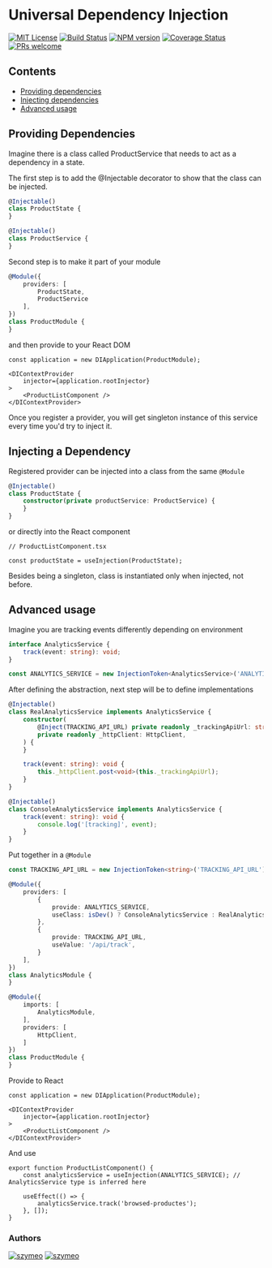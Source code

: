 # Universal Dependency Injection
[![MIT License][license-image]][license] [![Build Status][github-action-image]][github-action-url] [![NPM version][npm-version-image]][npm-url] [![Coverage Status][test-coverage-image]][test-coverage-url] [![PRs welcome][contributing-image]][contributing-url]


## Contents

+ [Providing dependencies](#providing-dependencies)
+ [Injecting dependencies](#injecting-a-dependency)
+ [Advanced usage](#advanced-usage)

## Providing Dependencies

Imagine there is a class called ProductService that needs to act as a dependency in a state.

The first step is to add the @Injectable decorator to show that the class can be injected.

```typescript
@Injectable()
class ProductState {
}

@Injectable()
class ProductService {
}
```

Second step is to make it part of your module

```typescript
@Module({
    providers: [
        ProductState,
        ProductService
    ],
})
class ProductModule {
}
```

and then provide to your React DOM

```tsx
const application = new DIApplication(ProductModule);

<DIContextProvider
    injector={application.rootInjector}
>
    <ProductListComponent />
</DIContextProvider>
```

Once you register a provider, you will get singleton instance of this service every time you'd try to inject it.

## Injecting a Dependency

Registered provider can be injected into a class from the same `@Module`

```typescript
@Injectable()
class ProductState {
    constructor(private productService: ProductService) {
    }
}
```

or directly into the React component

```tsx
// ProductListComponent.tsx

const productState = useInjection(ProductState);
```

Besides being a singleton, class is instantiated only when injected, not before.

## Advanced usage

Imagine you are tracking events differently depending on environment

```typescript
interface AnalyticsService {
    track(event: string): void;
}

const ANALYTICS_SERVICE = new InjectionToken<AnalyticsService>('ANALYTICS_SERVICE')
```

After defining the abstraction, next step will be to define implementations

```typescript
@Injectable()
class RealAnalyticsService implements AnalyticsService {
    constructor(
        @Inject(TRACKING_API_URL) private readonly _trackingApiUrl: string,
        private readonly _httpClient: HttpClient,
    ) {
    }

    track(event: string): void {
        this._httpClient.post<void>(this._trackingApiUrl);
    }
}

@Injectable()
class ConsoleAnalyticsService implements AnalyticsService {
    track(event: string): void {
        console.log('[tracking]', event);
    }
}
```

Put together in a `@Module`

```typescript
const TRACKING_API_URL = new InjectionToken<string>('TRACKING_API_URL');

@Module({
    providers: [
        {
            provide: ANALYTICS_SERVICE,
            useClass: isDev() ? ConsoleAnalyticsService : RealAnalyticsService,
        },
        {
            provide: TRACKING_API_URL,
            useValue: '/api/track',
        }
    ],
})
class AnalyticsModule {
}

@Module({
    imports: [
        AnalyticsModule,
    ],
    providers: [
        HttpClient,
    ]
})
class ProductModule {
}
```

Provide to React

```tsx
const application = new DIApplication(ProductModule);

<DIContextProvider
    injector={application.rootInjector}
>
    <ProductListComponent />
</DIContextProvider>
```

And use

```tsx
export function ProductListComponent() {
    const analyticsService = useInjection(ANALYTICS_SERVICE); // AnalyticsService type is inferred here

    useEffect(() => {
        analyticsService.track('browsed-productes');
    }, []);
}
```

### Authors
[![szymeo](https://avatars.githubusercontent.com/u/11583029?v=4&s=40)](https://github.com/szymeo)
[![szymeo](https://avatars.githubusercontent.com/u/45360754?v=4&s=40)](https://github.com/bswitalski)

[license-image]: https://img.shields.io/badge/license-MIT-blue.svg
[license]: LICENSE.md

[github-action-image]: https://github.com/szymeo/universal-di/actions/workflows/npm-publish.yml/badge.svg
[github-action-url]: https://github.com/szymeo/universal-di/actions/workflows/npm-publish.yml

[npm-url]: https://npmjs.org/package/universal-di
[npm-version-image]: https://badge.fury.io/js/universal-di.svg

[test-coverage-url]: https://codecov.io/gh/szymeo/universal-di
[test-coverage-image]: https://codecov.io/gh/szymeo/universal-di/branch/master/graph/badge.svg

[contributing-url]: https://github.com/szymeo/universal-di/blob/master/CONTRIBUTING.md
[contributing-image]: https://img.shields.io/badge/PRs-welcome-brightgreen.svg
